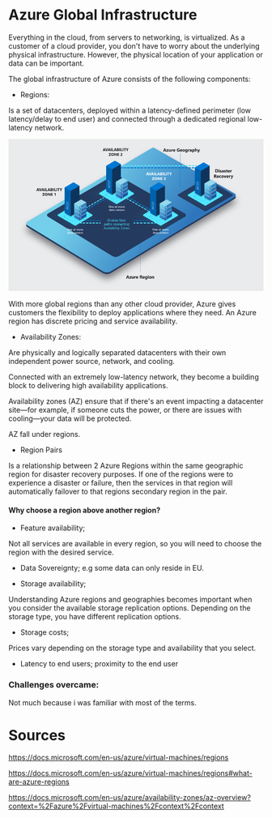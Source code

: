 # Azure Global Infrastructure

Everything in the cloud, from servers to networking, is virtualized. As a customer of a cloud provider, you don't have to worry about the underlying physical infrastructure. However, the physical location of your application or data can be important.


The global infrastructure of Azure consists of the following components:

- Regions:

Is a set of datacenters, deployed within a latency-defined perimeter (low latency/delay to end user) and connected through a dedicated regional low-latency network.

![azureregion](../00_includes/wk4-Azure%20regions01.png)

With more global regions than any other cloud provider, Azure gives customers the flexibility to deploy applications where they need. An Azure region has discrete pricing and service availability.




- Availability Zones: 

Are physically and logically separated datacenters with their own independent power source, network, and cooling. 

Connected with an extremely low-latency network, they become a building block to delivering high availability applications. 

Availability zones (AZ) ensure that if there's an event impacting a datacenter site—for example, if someone cuts the power, or there are issues with cooling—your data will be protected.

AZ fall under regions.

- Region Pairs

Is a relationship between 2 Azure Regions within the same geographic region for disaster recovery purposes. If one of the regions were to experience a disaster or failure, then the services in that region will automatically failover to that regions secondary region in the pair. 



#### Why choose a region above another region?

- Feature availability;

Not all services are available in every region, so you will need to choose the region with the desired service.  

- Data Sovereignty; e.g some data can only reside in EU.

- Storage availability;

Understanding Azure regions and geographies becomes important when you consider the available storage replication options. Depending on the storage type, you have different replication options.

- Storage costs;

Prices vary depending on the storage type and availability that you select.

- Latency to end users; proximity to the end user

### Challenges overcame:

Not much because i was familiar with most of the terms.

# Sources

https://docs.microsoft.com/en-us/azure/virtual-machines/regions

https://docs.microsoft.com/en-us/azure/virtual-machines/regions#what-are-azure-regions

https://docs.microsoft.com/en-us/azure/availability-zones/az-overview?context=%2Fazure%2Fvirtual-machines%2Fcontext%2Fcontext
